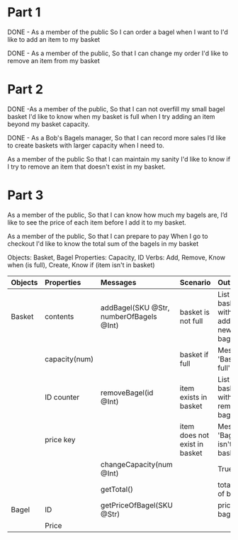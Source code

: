 # Part 1

DONE - As a member of the public
So I can order a bagel when I want to
I'd like to add an item to my basket

DONE - As a member of the public,
So that I can change my order
I'd like to remove an item from my basket

# Part 2

DONE -As a member of the public,
So that I can not overfill my small bagel basket
I'd like to know when my basket is full when I try adding an item beyond my basket capacity.

DONE - As a Bob's Bagels manager,
So that I can record more sales
I’d like to create baskets with larger capacity when I need to.

As a member of the public
So that I can maintain my sanity
I'd like to know if I try to remove an item that doesn't exist in my basket.

# Part 3

As a member of the public,
So that I can know how much my bagels are,
I’d like to see the price of each item before I add it to my basket.

As a member of the public,
So that I can prepare to pay
When I go to checkout I'd like to know the total sum of the bagels in my basket

Objects: Basket, Bagel
Properties: Capacity, ID
Verbs: Add, Remove, Know when (is full), Create, Know if (item isn't in basket)

| Objects | Properties    | Messages                                | Scenario                      | Output                               |
| :------ | :------------ | :-------------------------------------- | :---------------------------- | :----------------------------------- |
| Basket  | contents      | addBagel(SKU @Str, numberOfBagels @Int) | basket is not full            | List of basket with added new bagel  |
|         | capacity(num) |                                         | basket if full                | Message: 'Basket is full'            |
|         | ID counter    | removeBagel(id @Int)                    | item exists in basket         | List of basket without removed bagel |
|         | price key     |                                         | item does not exist in basket | Message: 'Bagel isn't in basket'     |
|         |               | changeCapacity(num @Int)                |                               | True                                 |
|         |               | getTotal()                              |                               | total sum of basket                  |
| Bagel   | ID            | getPriceOfBagel(SKU @Str)               |                               | price of bagel                       |
|         | Price         |                                         |                               |                                      |
